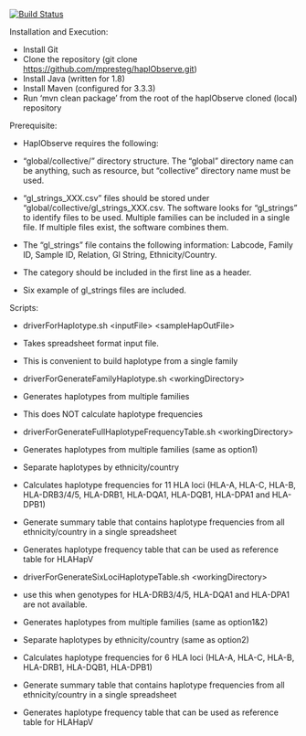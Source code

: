 [![Build Status](https://api.travis-ci.org/mpresteg/haplObserve.svg?branch=master)](https://travis-ci.org/mpresteg/haplObserve)

Installation and Execution:
 - Install Git
 - Clone the repository (git clone https://github.com/mpresteg/haplObserve.git)
 - Install Java (written for 1.8)
 - Install Maven (configured for 3.3.3)
 - Run ‘mvn clean package’ from the root of the haplObserve cloned (local) repository
 
 
Prerequisite:
  - HaplObserve requires the following:
  - “global/collective/” directory structure. The “global” directory name can be anything, such as resource, but “collective” directory name must be used.

  - “gl_strings_XXX.csv” files should be stored under “global/collective/gl_strings_XXX.csv. The software looks for “gl_strings” to identify files to be used. Multiple families can be included in a single file. If multiple files exist, the software combines them.

  - The “gl_strings” file contains the following information: Labcode, Family ID, Sample ID, Relation, Gl String, Ethnicity/Country. 

 - The category should be included in the first line as a header.

 - Six example of gl_strings files are included.
 
 
 Scripts:
 - driverForHaplotype.sh &lt;inputFile> &lt;sampleHapOutFile>
  - Takes spreadsheet format input file.
  - This is convenient to build haplotype from a single family
 
 
  - driverForGenerateFamilyHaplotype.sh &lt;workingDirectory>
  - Generates haplotypes from multiple families
  - This does NOT calculate haplotype frequencies
  
 
  - driverForGenerateFullHaplotypeFrequencyTable.sh &lt;workingDirectory>
  - Generates haplotypes from multiple families (same as option1)
  - Separate haplotypes by ethnicity/country
  - Calculates haplotype frequencies for 11 HLA loci (HLA-A, HLA-C, HLA-B, HLA-DRB3/4/5, HLA-DRB1, HLA-DQA1, HLA-DQB1, HLA-DPA1 and HLA-DPB1)
  - Generate summary table that contains haplotype frequencies from all ethnicity/country in a single spreadsheet
  - Generates haplotype frequency table that can be used as reference table for HLAHapV  
  
  
  - driverForGenerateSixLociHaplotypeTable.sh &lt;workingDirectory>
  - use this when genotypes for HLA-DRB3/4/5, HLA-DQA1 and HLA-DPA1 are not available. 
  - Generates haplotypes from multiple families (same as option1&2)
  - Separate haplotypes by ethnicity/country (same as option2)
  - Calculates haplotype frequencies for 6 HLA loci (HLA-A, HLA-C, HLA-B, HLA-DRB1, HLA-DQB1, HLA-DPB1)
  - Generate summary table that contains haplotype frequencies from all ethnicity/country in a single spreadsheet
  - Generates haplotype frequency table that can be used as reference table for HLAHapV
 
 




 